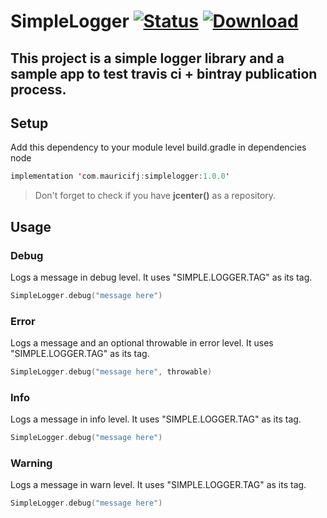 # SimpleLogger [![Status](https://travis-ci.com/Mauricifj/logger.svg?branch=master)](https://travis-ci.com/Mauricifj/logger) [ ![Download](https://api.bintray.com/packages/mauricifj/simplelogger/simplelogger/images/download.svg) ](https://bintray.com/mauricifj/simplelogger/simplelogger/_latestVersion)

## This project is a simple logger library and a sample app to test travis ci + bintray publication process.

## Setup

Add this dependency to your module level build.gradle in dependencies node

```kotlin
implementation 'com.mauricifj:simplelogger:1.0.0'
```

> Don't forget to check if you have **jcenter()** as a repository.

## Usage

### Debug

Logs a message in debug level.
It uses "SIMPLE.LOGGER.TAG" as its tag.

````kotlin
SimpleLogger.debug("message here")
````

### Error

Logs a message and an optional throwable in error level.
It uses "SIMPLE.LOGGER.TAG" as its tag.

````kotlin
SimpleLogger.debug("message here", throwable)
````

### Info

Logs a message in info level.
It uses "SIMPLE.LOGGER.TAG" as its tag.

````kotlin
SimpleLogger.debug("message here")
````

### Warning

Logs a message in warn level.
It uses "SIMPLE.LOGGER.TAG" as its tag.

````kotlin
SimpleLogger.debug("message here")
````